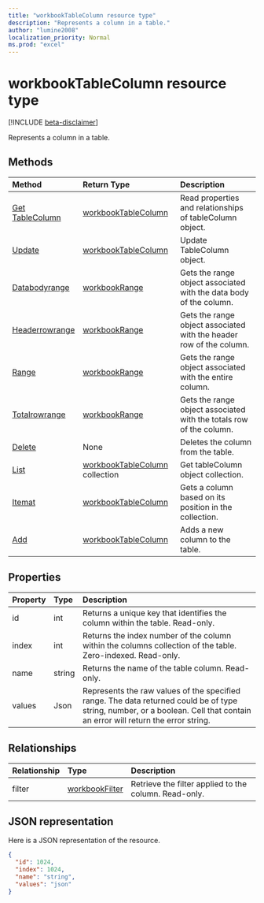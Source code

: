 ```yaml
---
title: "workbookTableColumn resource type"
description: "Represents a column in a table."
author: "lumine2008"
localization_priority: Normal
ms.prod: "excel"
---
```


# workbookTableColumn resource type

[!INCLUDE [beta-disclaimer](../../includes/beta-disclaimer.md)]

Represents a column in a table.


## Methods

| Method		   | Return Type	|Description|
|:---------------|:--------|:----------|
|[Get TableColumn](../api/tablecolumn-get.md) | [workbookTableColumn](workbooktablecolumn.md) |Read properties and relationships of tableColumn object.|
|[Update](../api/tablecolumn-update.md) | [workbookTableColumn](workbooktablecolumn.md)	|Update TableColumn object. |
|[Databodyrange](../api/tablecolumn-databodyrange.md)|[workbookRange](workbookrange.md)|Gets the range object associated with the data body of the column.|
|[Headerrowrange](../api/tablecolumn-headerrowrange.md)|[workbookRange](workbookrange.md)|Gets the range object associated with the header row of the column.|
|[Range](../api/tablecolumn-range.md)|[workbookRange](workbookrange.md)|Gets the range object associated with the entire column.|
|[Totalrowrange](../api/tablecolumn-totalrowrange.md)|[workbookRange](workbookrange.md)|Gets the range object associated with the totals row of the column.|
|[Delete](../api/tablecolumn-delete.md)|None|Deletes the column from the table.|
|[List](../api/tablecolumn-list.md) | [workbookTableColumn](workbooktablecolumn.md) collection |Get tableColumn object collection. |
|[Itemat](../api/tablecolumncollection-itemat.md)|[workbookTableColumn](workbooktablecolumn.md)|Gets a column based on its position in the collection.|
|[Add](../api/tablecolumncollection-add.md)|[workbookTableColumn](workbooktablecolumn.md)|Adds a new column to the table.|

## Properties
| Property	   | Type	|Description|
|:---------------|:--------|:----------|
|id|int|Returns a unique key that identifies the column within the table. Read-only.|
|index|int|Returns the index number of the column within the columns collection of the table. Zero-indexed. Read-only.|
|name|string|Returns the name of the table column. Read-only.|
|values|Json|Represents the raw values of the specified range. The data returned could be of type string, number, or a boolean. Cell that contain an error will return the error string.|

## Relationships
| Relationship | Type	|Description|
|:---------------|:--------|:----------|
|filter|[workbookFilter](workbookfilter.md)|Retrieve the filter applied to the column. Read-only.|

## JSON representation

Here is a JSON representation of the resource.

<!-- {
  "blockType": "resource",
  "optionalProperties": [

  ],
  "@odata.type": "microsoft.graph.workbookTableColumn"
}-->

```json
{
  "id": 1024,
  "index": 1024,
  "name": "string",
  "values": "json"
}

```

<!-- uuid: 8fcb5dbc-d5aa-4681-8e31-b001d5168d79
2015-10-25 14:57:30 UTC -->
<!--
{
  "type": "#page.annotation",
  "description": "TableColumn resource",
  "keywords": "",
  "section": "documentation",
  "tocPath": "",
  "suppressions": [
    "Error: /api-reference/beta/resources/workbooktablecolumn.md:\r\n      Exception processing links.\r\n    System.ArgumentException: Link Definition was null. Link text: !INCLUDE [beta-disclaimer](../../includes/beta-disclaimer.md)\r\n      at ApiDoctor.Validation.DocFile.get_LinkDestinations()\r\n      at ApiDoctor.Validation.DocSet.ValidateLinks(Boolean includeWarnings, String[] relativePathForFiles, IssueLogger issues, Boolean requireFilenameCaseMatch, Boolean printOrphanedFiles)"
  ]
}
-->
